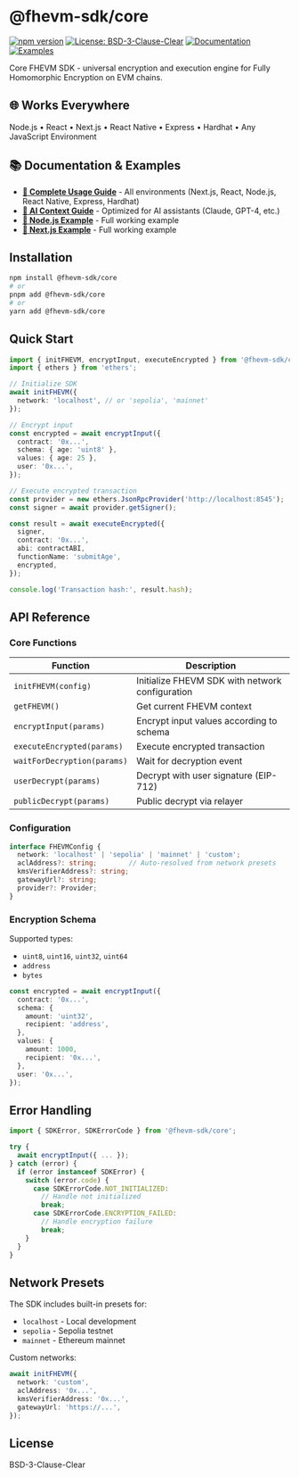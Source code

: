 # @fhevm-sdk/core

[![npm version](https://badge.fury.io/js/@fhevm-sdk%2Fcore.svg)](https://www.npmjs.com/package/@fhevm-sdk/core)
[![License: BSD-3-Clause-Clear](https://img.shields.io/badge/License-BSD--3--Clause--Clear-blue.svg)](https://opensource.org/licenses/BSD-3-Clause-Clear)
[![Documentation](https://img.shields.io/badge/docs-guide-brightgreen)](https://github.com/lausuarez02/fhevm-react-template/blob/main/USAGE.md)
[![Examples](https://img.shields.io/badge/examples-working-orange)](https://github.com/lausuarez02/fhevm-react-template/tree/main/packages/examples)

Core FHEVM SDK - universal encryption and execution engine for Fully Homomorphic Encryption on EVM chains.

## 🌐 Works Everywhere

Node.js • React • Next.js • React Native • Express • Hardhat • Any JavaScript Environment

## 📚 Documentation & Examples

- **[📖 Complete Usage Guide](https://github.com/lausuarez02/fhevm-react-template/blob/main/USAGE.md)** - All environments (Next.js, React, Node.js, React Native, Express, Hardhat)
- **[🤖 AI Context Guide](https://github.com/lausuarez02/fhevm-react-template/blob/main/AI-CONTEXT.md)** - Optimized for AI assistants (Claude, GPT-4, etc.)
- **[📁 Node.js Example](https://github.com/lausuarez02/fhevm-react-template/tree/main/packages/examples/node-demo)** - Full working example
- **[📁 Next.js Example](https://github.com/lausuarez02/fhevm-react-template/tree/main/packages/examples/nextjs-demo)** - Full working example

## Installation

```bash
npm install @fhevm-sdk/core
# or
pnpm add @fhevm-sdk/core
# or
yarn add @fhevm-sdk/core
```

## Quick Start

```typescript
import { initFHEVM, encryptInput, executeEncrypted } from '@fhevm-sdk/core';
import { ethers } from 'ethers';

// Initialize SDK
await initFHEVM({
  network: 'localhost', // or 'sepolia', 'mainnet'
});

// Encrypt input
const encrypted = await encryptInput({
  contract: '0x...',
  schema: { age: 'uint8' },
  values: { age: 25 },
  user: '0x...',
});

// Execute encrypted transaction
const provider = new ethers.JsonRpcProvider('http://localhost:8545');
const signer = await provider.getSigner();

const result = await executeEncrypted({
  signer,
  contract: '0x...',
  abi: contractABI,
  functionName: 'submitAge',
  encrypted,
});

console.log('Transaction hash:', result.hash);
```

## API Reference

### Core Functions

| Function | Description |
|----------|-------------|
| `initFHEVM(config)` | Initialize FHEVM SDK with network configuration |
| `getFHEVM()` | Get current FHEVM context |
| `encryptInput(params)` | Encrypt input values according to schema |
| `executeEncrypted(params)` | Execute encrypted transaction |
| `waitForDecryption(params)` | Wait for decryption event |
| `userDecrypt(params)` | Decrypt with user signature (EIP-712) |
| `publicDecrypt(params)` | Public decrypt via relayer |

### Configuration

```typescript
interface FHEVMConfig {
  network: 'localhost' | 'sepolia' | 'mainnet' | 'custom';
  aclAddress?: string;        // Auto-resolved from network presets
  kmsVerifierAddress?: string;
  gatewayUrl?: string;
  provider?: Provider;
}
```

### Encryption Schema

Supported types:
- `uint8`, `uint16`, `uint32`, `uint64`
- `address`
- `bytes`

```typescript
const encrypted = await encryptInput({
  contract: '0x...',
  schema: {
    amount: 'uint32',
    recipient: 'address',
  },
  values: {
    amount: 1000,
    recipient: '0x...',
  },
  user: '0x...',
});
```

## Error Handling

```typescript
import { SDKError, SDKErrorCode } from '@fhevm-sdk/core';

try {
  await encryptInput({ ... });
} catch (error) {
  if (error instanceof SDKError) {
    switch (error.code) {
      case SDKErrorCode.NOT_INITIALIZED:
        // Handle not initialized
        break;
      case SDKErrorCode.ENCRYPTION_FAILED:
        // Handle encryption failure
        break;
    }
  }
}
```

## Network Presets

The SDK includes built-in presets for:
- `localhost` - Local development
- `sepolia` - Sepolia testnet
- `mainnet` - Ethereum mainnet

Custom networks:

```typescript
await initFHEVM({
  network: 'custom',
  aclAddress: '0x...',
  kmsVerifierAddress: '0x...',
  gatewayUrl: 'https://...',
});
```

## License

BSD-3-Clause-Clear
